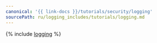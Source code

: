 ```yaml
---
canonical: '{{ link-docs }}/tutorials/security/logging'
sourcePath: ru/logging_includes/tutorials/logging.md
---
```


{% include [logging](../../_tutorials/security/logging.md) %}
